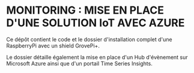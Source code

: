 # MONITORING : MISE EN PLACE D'UNE SOLUTION IoT AVEC AZURE

Ce dépôt contient le code et le dossier d'installation complet d'une RaspberryPi avec un shield GrovePi+.

Le dossier détaille également la mise en place d'un Hub d'évènement sur Microsoft Azure ainsi que d'un portail Time Series Insights.


